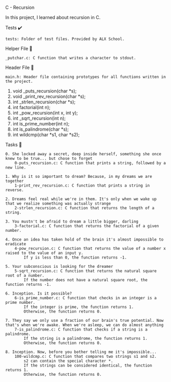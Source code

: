 C - Recursion

In this project, I learned about recursion in C.

Tests ✔️

    tests: Folder of test files. Provided by ALX School.

Helper File 🙌

    _putchar.c: C function that writes a character to stdout.

Header File 📁

    main.h: Header file containing prototypes for all functions written in the project.


1. void _puts_recursion(char *s);
2. void _print_rev_recursion(char *s);
3. int _strlen_recursion(char *s);
4. int factorial(int n);
5. int _pow_recursion(int x, int y);
6. int _sqrt_recursion(int n);
7. int is_prime_number(int n);
8. int is_palindrome(char *s);
9. int wildcmp(char *s1, char *s2);

Tasks 📃

    0. She locked away a secret, deep inside herself, something she once knew to be true... but chose to forget
        0-puts_recursion.c: C function that prints a string, followed by a new line.

    1. Why is it so important to dream? Because, in my dreams we are together
        1-print_rev_recursion.c: C function that prints a string in reverse.

    2. Dreams feel real while we're in them. It's only when we wake up that we realize something was actually strange
        2-strlen_recursion.c: C function that returns the length of a string.

    3. You mustn't be afraid to dream a little bigger, darling
        3-factorial.c: C function that returns the factorial of a given number.

    4. Once an idea has taken hold of the brain it's almost impossible to eradicate
        4-pow_recursion.c: C function that returns the value of a number x raised to the value of an input y.
            If y is less than 0, the function returns -1.

    5. Your subconscious is looking for the dreamer
        5-sqrt_recursion.c: C function that returns the natural square root of a number.
            If the number does not have a natural square root, the function returns -1.

    6. Inception. Is it possible?
        6-is_prime_number.c: C function that checks in an integer is a prime number.
            If the integer is prime, the function returns 1.
            Otherwise, the function returns 0.

    7. They say we only use a fraction of our brain's true potential. Now that's when we're awake. When we're asleep, we can do almost anything
        7-is_palindrome.c: C function that checks if a string is a palindrome.
            If the string is a palindrome, the function returns 1.
            Otherwise, the function returns 0.

    8. Inception. Now, before you bother telling me it's impossible...
        100-wildcmp.c: C function that compares two strings s1 and s2.
            s2 can contain the special character *.
            If the strings can be considered identical, the function returns 1.
            Otherwise, the function returns 0.

